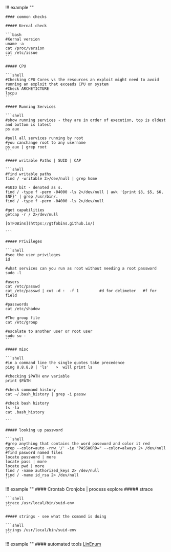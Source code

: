 !!! example ""

    #### common checks

    ##### Kernal check

    ```bash
    #Kernal version
    uname -a
    cat /proc/version
    cat /etc/issue
    ```

    ##### CPU

    ```shell
    #Checking CPU Cores vs the resources an exploit might need to avoid running an exploit that exceeds CPU on system
    #Check ARCHETICTURE
    lscpu
    ```

    ##### Running Services

    ```shell
    #show running services - they are in order of execution, top is oldest and bottom is latest
    ps aux

    #pull all services running by root
    #you canchange root to any username
    ps aux | grep root
    ```

    ##### writable Paths | SUID | CAP

    ```shell
    #find writable paths
    find / -writable 2>/dev/null | grep home

    #SUID bit - denoted as s. 
    find / -type f -perm -04000 -ls 2>/dev/null | awk '{print $3, $5, $6, $NF}' | grep /usr/bin/. 
    find / -type f -perm -04000 -ls 2>/dev/null

    #get capabilities
    getcap -r / 2>/dev/null

    [GTFOBins](https://gtfobins.github.io/)

    ```

    ##### Privileges

    ```shell
    #see the user privileges
    id

    #what services can you run as root without needing a root password
    sudo -l

    #users
    cat /etc/passwd
    cat /etc/passwd | cut -d :  -f 1         #d for delimeter   #f for field   

    #passwords
    cat /etc/shadow

    #The group file
    cat /etc/group

    #escalate to another user or root user
    sudo su -
    ```

    ##### misc

    ```shell
    #in a command line the single quotes take precedence
    ping 8.8.8.8 | 'ls'   >  will print ls

    #checking $PATH env variable
    print $PATH

    #check command history
    cat ~/.bash_history | grep -i passw

    #check bash history
    ls -la
    cat .bash_history 

    ```

    ##### looking up password

    ```shell
    #grep anything that contains the word password and color it red
    grep --color=auto -rnw '/' -ie "PASSWORD=" --color=always 2> /dev/null
    #find pasword named files
    locate password | more
    locate pass | more
    locate pwd | more
    find / -name authorized_keys 2> /dev/null
    find / -name id_rsa 2> /dev/null
    ```

!!! example ""
    #### Crontab Cronjobs | process explore
    ##### strace 

    ```shell
    strace /usr/local/bin/suid-env
    ```

    ##### strings - see what the comand is doing

    ```shell
    strings /usr/local/bin/suid-env
    ```

!!! example ""
    #### automated tools
    [LinEnum](https://github.com/rebootuser/LinEnum)

